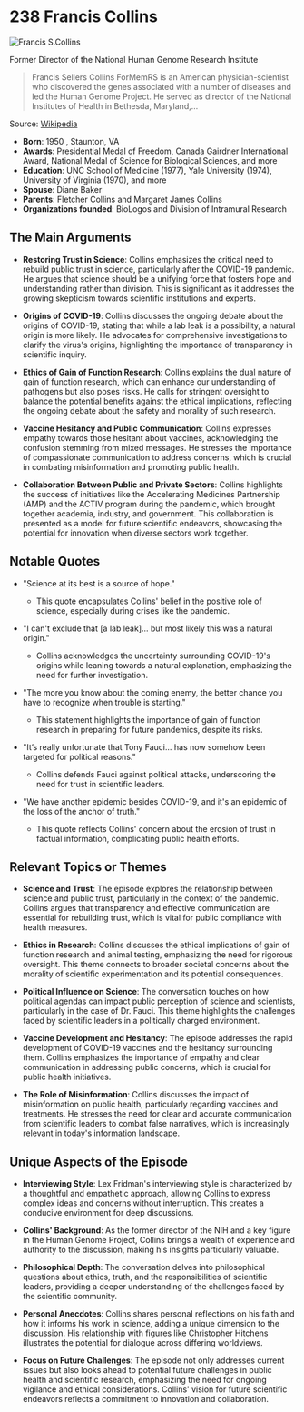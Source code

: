 # 238 Francis Collins


![Francis S.Collins](https://encrypted-tbn0.gstatic.com/images?q=tbn:ANd9GcSorgaWVB3ewuU2T-n6cGvHPX8Vny7yFLX1YtLp3gxAq6SwxU59Ekpvlw&s=0)

Former Director of the National Human Genome Research Institute

> Francis Sellers Collins ForMemRS is an American physician-scientist who discovered the genes associated with a number of diseases and led the Human Genome Project. He served as director of the National Institutes of Health in Bethesda, Maryland,...

Source: [Wikipedia](https://en.wikipedia.org/wiki/Francis_Collins)

- **Born**: 1950 , Staunton, VA
- **Awards**: Presidential Medal of Freedom, Canada Gairdner International Award, National Medal of Science for Biological Sciences, and more
- **Education**: UNC School of Medicine (1977), Yale University (1974), University of Virginia (1970), and more
- **Spouse**: Diane Baker
- **Parents**: Fletcher Collins and Margaret James Collins
- **Organizations founded**: BioLogos and Division of Intramural Research


## The Main Arguments

- **Restoring Trust in Science**: Collins emphasizes the critical need to rebuild public trust in science, particularly after the COVID-19 pandemic. He argues that science should be a unifying force that fosters hope and understanding rather than division. This is significant as it addresses the growing skepticism towards scientific institutions and experts.

- **Origins of COVID-19**: Collins discusses the ongoing debate about the origins of COVID-19, stating that while a lab leak is a possibility, a natural origin is more likely. He advocates for comprehensive investigations to clarify the virus's origins, highlighting the importance of transparency in scientific inquiry.

- **Ethics of Gain of Function Research**: Collins explains the dual nature of gain of function research, which can enhance our understanding of pathogens but also poses risks. He calls for stringent oversight to balance the potential benefits against the ethical implications, reflecting the ongoing debate about the safety and morality of such research.

- **Vaccine Hesitancy and Public Communication**: Collins expresses empathy towards those hesitant about vaccines, acknowledging the confusion stemming from mixed messages. He stresses the importance of compassionate communication to address concerns, which is crucial in combating misinformation and promoting public health.

- **Collaboration Between Public and Private Sectors**: Collins highlights the success of initiatives like the Accelerating Medicines Partnership (AMP) and the ACTIV program during the pandemic, which brought together academia, industry, and government. This collaboration is presented as a model for future scientific endeavors, showcasing the potential for innovation when diverse sectors work together.

## Notable Quotes

- "Science at its best is a source of hope."
  - This quote encapsulates Collins' belief in the positive role of science, especially during crises like the pandemic.

- "I can't exclude that [a lab leak]... but most likely this was a natural origin."
  - Collins acknowledges the uncertainty surrounding COVID-19's origins while leaning towards a natural explanation, emphasizing the need for further investigation.

- "The more you know about the coming enemy, the better chance you have to recognize when trouble is starting."
  - This statement highlights the importance of gain of function research in preparing for future pandemics, despite its risks.

- "It’s really unfortunate that Tony Fauci... has now somehow been targeted for political reasons."
  - Collins defends Fauci against political attacks, underscoring the need for trust in scientific leaders.

- "We have another epidemic besides COVID-19, and it's an epidemic of the loss of the anchor of truth."
  - This quote reflects Collins' concern about the erosion of trust in factual information, complicating public health efforts.

## Relevant Topics or Themes

- **Science and Trust**: The episode explores the relationship between science and public trust, particularly in the context of the pandemic. Collins argues that transparency and effective communication are essential for rebuilding trust, which is vital for public compliance with health measures.

- **Ethics in Research**: Collins discusses the ethical implications of gain of function research and animal testing, emphasizing the need for rigorous oversight. This theme connects to broader societal concerns about the morality of scientific experimentation and its potential consequences.

- **Political Influence on Science**: The conversation touches on how political agendas can impact public perception of science and scientists, particularly in the case of Dr. Fauci. This theme highlights the challenges faced by scientific leaders in a politically charged environment.

- **Vaccine Development and Hesitancy**: The episode addresses the rapid development of COVID-19 vaccines and the hesitancy surrounding them. Collins emphasizes the importance of empathy and clear communication in addressing public concerns, which is crucial for public health initiatives.

- **The Role of Misinformation**: Collins discusses the impact of misinformation on public health, particularly regarding vaccines and treatments. He stresses the need for clear and accurate communication from scientific leaders to combat false narratives, which is increasingly relevant in today's information landscape.

## Unique Aspects of the Episode

- **Interviewing Style**: Lex Fridman's interviewing style is characterized by a thoughtful and empathetic approach, allowing Collins to express complex ideas and concerns without interruption. This creates a conducive environment for deep discussions.

- **Collins' Background**: As the former director of the NIH and a key figure in the Human Genome Project, Collins brings a wealth of experience and authority to the discussion, making his insights particularly valuable.

- **Philosophical Depth**: The conversation delves into philosophical questions about ethics, truth, and the responsibilities of scientific leaders, providing a deeper understanding of the challenges faced by the scientific community.

- **Personal Anecdotes**: Collins shares personal reflections on his faith and how it informs his work in science, adding a unique dimension to the discussion. His relationship with figures like Christopher Hitchens illustrates the potential for dialogue across differing worldviews.

- **Focus on Future Challenges**: The episode not only addresses current issues but also looks ahead to potential future challenges in public health and scientific research, emphasizing the need for ongoing vigilance and ethical considerations. Collins' vision for future scientific endeavors reflects a commitment to innovation and collaboration.
